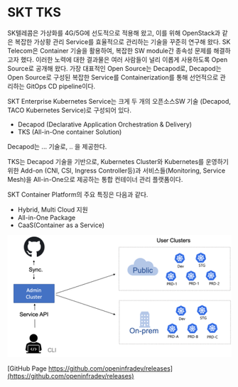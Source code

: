 
# SKT TKS

SK텔레콤은 가상화를 4G/5G에 선도적으로 적용해 왔고, 이를 위해 OpenStack과 같은 복잡한 가상황 관리 Service를 효율적으로 관리하는 기술을 꾸준히 연구해 왔다. SK Telecom은 Container 기술을 활용하여, 복잡한 SW module간 종속성 문제를 해결하고자 했다. 이러한 노력에 대한 결과물은 여러 사람들이 널리 이롭게 사용하도록 Open Source로 공개해 왔다.
가장 대표적인 Open Source는 Decapod로, Decapod는 Open Source로 구성된 복잡한 Service를 Containerization를 통해 선언적으로 관리하는 GitOps CD pipeline이다.

SKT Enterprise Kubernetes Service는 크게 두 개의 오픈소스SW 기술 (Decapod, TACO Kubernetes Service)로 구성되어 있다.

- Decapod (Declarative Application Orchestration & Delivery)
- TKS (All-in-One container Solution)

Decapod는 ... 기술로, .. 을 제공한다.

TKS는 Decapod 기술을 기반으로, Kubernetes Cluster와 Kubernetes를 운영하기 위한 Add-on (CNI, CSI, Ingress Controller등)과 서비스들(Monitoring, Service Mesh)을 All-in-One으로 제공하는 통합 컨테이너 관리 플랫폼이다.

SKT Container Platform의 주요 특징은 다음과 같다.    

- Hybrid, Multi Cloud 지원
-  All-in-One Package
- CaaS(Container as a Service)

![TKS](./assets/images/tksre21arch.png)

[GitHub Page https://github.com/openinfradev/releases](https://github.com/openinfradev/releases)

